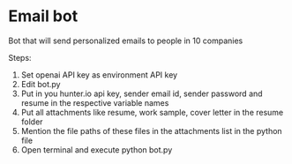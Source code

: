 # Email bot
 Bot that will send personalized emails to people in 10 companies

Steps:
1) Set openai API key as environment API key 
2) Edit bot.py
3) Put in you hunter.io api key, sender email id, sender password and resume in the respective variable names
4) Put all attachments like resume, work sample, cover letter in the resume folder
5) Mention the file paths of these files in the attachments list in the python file
6) Open terminal and execute python bot.py
